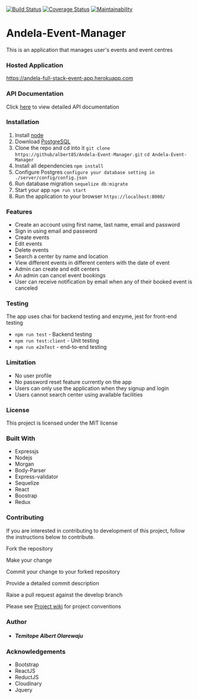 [![Build Status](https://travis-ci.org/albert85/Andela-Event-Manager.svg?branch=develop)](https://travis-ci.org/albert85/Andela-Event-Manager)
[![Coverage Status](https://coveralls.io/repos/github/albert85/Andela-Event-Manager/badge.svg?branch=develop)](https://coveralls.io/github/albert85/Andela-Event-Manager?branch=develop)
[![Maintainability](https://api.codeclimate.com/v1/badges/1cbee7336aea932d58d3/maintainability)](https://codeclimate.com/github/albert85/Andela-Event-Manager/maintainability)

# Andela-Event-Manager
This is an application that manages user's events and event centres

### Hosted Application
https://andela-full-stack-event-app.herokuapp.com

### API Documentation
Click [here](https://andela-full-stack-event-app.herokuapp.com/docs) to view detailed API documentation

### Installation
1.  Install [node](https://nodejs.org/en/download)
2.  Download [PostgreSQL](https://www.postgresql.org/download)
3.  Clone the repo and cd into it
    `git clone https://github/albert85/Andela-Event-Manager.git`
    `cd Andela-Event-Manager`
4.  Install all dependencies
    `npm install`
5.  Configure Postgres
    `configure your database setting in ./server/config/config.json`
6.  Run database migration
    `sequelize db:migrate`
7.  Start your app
    `npm run start`
8.  Run the application to your browser
    `https://localhost:8000/`

### Features
- Create an account using first name, last name, email and password
- Sign in using email and password
- Create events
- Edit events
- Delete events
- Search a center by name and location
- View different events in different centers with the date of event
- Admin can create and edit centers
- An admin can cancel event bookings
- User can receive notification by email when any of their booked event is canceled

### Testing
The app uses chai for backend testing and enzyme, jest for front-end testing
- `npm run test` - Backend testing
- `npm run test:client` - Unit testing
- `npm run e2eTest` - end-to-end testing


### Limitation
- No user profile
- No password reset feature currently on the app
- Users can only use the application when they signup and login
- Users cannot search center using available facilities


### License
This project is licensed under the MIT license


### Built With
- Expressjs
- Nodejs
- Morgan
- Body-Parser
- Express-validator
- Sequelize
- React
- Boostrap
- Redux

### Contributing
If you are interested in contributing to development of this project, follow the instructions below to contribute.

Fork the repository

Make your change

Commit your change to your forked repository

Provide a detailed commit description

Raise a pull request against the develop branch

Please see [Project wiki](https://github.com/andela/bestpractices/wiki/Git-naming-conventions-and-best-practices) for project conventions


### Author
- ##### Temitope Albert Olarewaju


### Acknowledgements
- Bootstrap
- ReactJS
- ReductJS
- Cloudinary
- Jquery